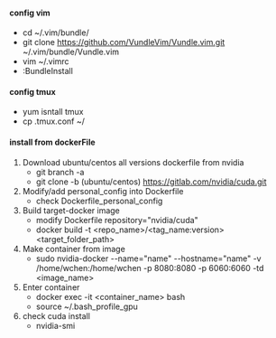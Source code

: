 #### config vim
* cd ~/.vim/bundle/
* git clone https://github.com/VundleVim/Vundle.vim.git ~/.vim/bundle/Vundle.vim 
* vim ~/.vimrc
* :BundleInstall
#### config tmux
* yum isntall tmux
* cp .tmux.conf ~/
#### install from dockerFile

1. Download ubuntu/centos all versions dockerfile from nvidia
	* git branch -a
	* git clone -b (ubuntu/centos) https://gitlab.com/nvidia/cuda.git
2. Modify/add personal_config into Dockerfile
	* check Dockerfile_personal_config
3. Build target-docker image
	* modify Dockerfile repository="nvidia/cuda"
	* docker build -t <repo_name>/<tag_name:version>  <target_folder_path>
4. Make container from image
	* sudo nvidia-docker --name="name" --hostname="name" -v /home/wchen:/home/wchen -p 8080:8080 -p 6060:6060 -td <image_name>
5. Enter container
	* docker exec -it <container_name> bash
	* source ~/.bash_profile_gpu
6. check cuda install
	* nvidia-smi

